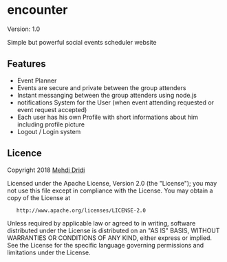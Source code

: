 # encounter

Version: 1.0

Simple but powerful social events scheduler website

## Features ##

* Event Planner
* Events are secure and private between the group attenders
* Instant messanging between the group attenders using node.js
* notifications System for the User (when event attending requested or event request accepted)
* Each user has his own Profile with short informations about him including profile picture 
* Logout / Login system

## Licence ##

   Copyright 2018 [Mehdi Dridi](https://mehdi-dridi.de/ "Mehdi Dridi")

   Licensed under the Apache License, Version 2.0 (the "License");
   you may not use this file except in compliance with the License.
   You may obtain a copy of the License at

       http://www.apache.org/licenses/LICENSE-2.0

   Unless required by applicable law or agreed to in writing, software
   distributed under the License is distributed on an "AS IS" BASIS,
   WITHOUT WARRANTIES OR CONDITIONS OF ANY KIND, either express or implied.
   See the License for the specific language governing permissions and
   limitations under the License.

